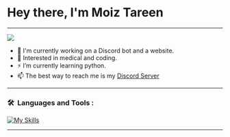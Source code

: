 # Hey there, I'm Moiz Tareen
 
---
 <img src="https://discord.c99.nl/widget/theme-2/866150210195030026.png">

- 👋 I'm currently working on a Discord bot and a website.
- 🌱 Interested in medical and coding.
- ⚡  I’m currently learning python.
- 📫 The best way to reach me is my [Discord Server](https://discord.gg/6XWTxvQEvd)


---

### 🛠 &nbsp;Languages and Tools :
<p>  
  
[![My Skills](https://skillicons.dev/icons?i=vscode,html,css,js&perline=5)](https://skillicons.dev)
  
</p>

---
<!---
MoizTareen/MoizTareen is a ✨ special ✨ repository because its `README.md` (this file) appears on your GitHub profile.
You can click the Preview link to take a look at your changes.
--->
